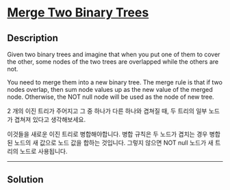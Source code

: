 # [Merge Two Binary Trees](https://leetcode.com/problems/merge-two-binary-trees/)

## Description
Given two binary trees and imagine that when you put one of them to cover the other, some nodes of the two trees are overlapped while the others are not.

You need to merge them into a new binary tree. The merge rule is that if two nodes overlap, then sum node values up as the new value of the merged node. Otherwise, the NOT null node will be used as the node of new tree.


2 개의 이진 트리가 주어지고 그 중 하나가 다른 하나와 겹쳐질 때,
두 트리의 일부 노드가 겹쳐져 있다고 생각해보세요.

이것들을 새로운 이진 트리로 병합해야합니다. 
병합 규칙은 두 노드가 겹치는 경우 병합 된 노드의 새 값으로 노드 값을 합하는 것입니다. 
그렇지 않으면 NOT null 노드가 새 트리의 노드로 사용됩니다.

<hr/>

## Solution


